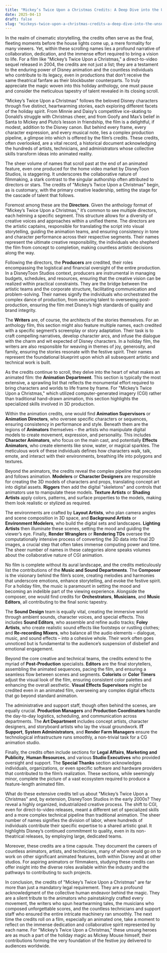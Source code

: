 ```yaml
---
title: "Mickey’s Twice Upon a Christmas Credits: A Deep Dive into the Unsung Heroes of Holiday Magic"
date: 2025-04-13
draft: false
slug: "mickeys-twice-upon-a-christmas-credits-a-deep-dive-into-the-unsung-heroes-of-holiday-magic" 
---
```


In the realm of cinematic storytelling, the credits often serve as the final, fleeting moments before the house lights come up, a mere formality for many viewers. Yet, within these scrolling names lies a profound narrative of collaboration, dedication, and the immense effort required to bring a vision to life. For a film like "Mickey’s Twice Upon a Christmas," a direct-to-video sequel released in 2004, the credits are not just a list; they are a testament to the enduring power of Disney animation and the countless individuals who contribute to its legacy, even in productions that don’t receive the same theatrical fanfare as their blockbuster counterparts. To truly appreciate the magic woven into this holiday anthology, one must pause and consider the meticulous tapestry of talent revealed in its closing scroll.

"Mickey’s Twice Upon a Christmas" follows the beloved Disney characters through five distinct, heartwarming stories, each exploring different facets of the holiday spirit. From Minnie and Daisy’s competitive ice-skating to Donald’s struggle with Christmas cheer, and from Goofy and Max’s belief in Santa to Mickey and Pluto’s lesson in friendship, the film is a delightful, if modest, addition to the Disney canon. But behind every frame, every character expression, and every musical note, lies a complex production pipeline, a glimpse into which is offered by the film’s credits. These credits, often overlooked, are a vital record, a historical document acknowledging the hundreds of artists, technicians, and administrators whose collective skills transform ideas into animated reality.

The sheer volume of names that scroll past at the end of an animated feature, even one produced for the home video market by DisneyToon Studios, is staggering. It underscores the collaborative nature of filmmaking, a stark contrast to the singular authorship often attributed to directors or stars. The credits of "Mickey’s Twice Upon a Christmas" begin, as is customary, with the primary creative leadership, setting the stage for the cascade of talent that follows.

Foremost among these are the **Directors**. Given the anthology format of "Mickey’s Twice Upon a Christmas," it’s common to see multiple directors, each helming a specific segment. This structure allows for a diversity of creative voices and approaches within a unified theme. The directors are the artistic captains, responsible for translating the script into visual storytelling, guiding the animation teams, and ensuring consistency in tone and character performance across their respective segments. Their names represent the ultimate creative responsibility, the individuals who shepherd the film from concept to completion, making countless artistic decisions along the way.

Following the directors, the **Producers** are credited, their roles encompassing the logistical and financial oversight of the entire production. In a DisneyToon Studios context, producers are instrumental in managing budgets, schedules, and resources, ensuring that the creative vision can be realized within practical constraints. They are the bridge between the artistic teams and the corporate structure, facilitating communication and problem-solving. Their names signify the individuals who orchestrated the complex dance of production, from securing talent to overseeing post-production, ensuring the film met Disney’s high standards of quality and brand integrity.

The **Writers** are, of course, the architects of the stories themselves. For an anthology film, this section might also feature multiple names, each credited with a specific segment’s screenplay or story adaptation. Their task is to craft compelling narratives, develop character arcs, and infuse the dialogue with the charm and wit expected of Disney characters. In a holiday film, the writers are also responsible for weaving in themes of joy, generosity, and family, ensuring the stories resonate with the festive spirit. Their names represent the foundational blueprint upon which all subsequent artistic and technical work is built.

As the credits continue to scroll, they delve into the heart of what makes an animated film: the **Animation Department**. This section is typically the most extensive, a sprawling list that reflects the monumental effort required to bring characters and worlds to life frame by frame. For "Mickey’s Twice Upon a Christmas," which utilized computer-generated imagery (CGI) rather than traditional hand-drawn animation, this section highlights the specialized skills involved in 3D production.

Within the animation credits, one would find **Animation Supervisors** or **Animation Directors**, who oversee specific characters or sequences, ensuring consistency in performance and style. Beneath them are the legions of **Animators** themselves – the artists who manipulate digital models to create movement, expression, and personality. This includes **Character Animators**, who focus on the main cast, and potentially **Effects Animators**, who create elements like snow, water, or magical sparkles. The meticulous work of these individuals defines how characters walk, talk, emote, and interact with their environments, breathing life into polygons and textures.

Beyond the animators, the credits reveal the complex pipeline that precedes and follows animation. **Modelers** or **Character Designers** are responsible for creating the 3D models of characters and props, translating concept art into digital assets. **Riggers** then add the digital "skeletons" and controls that animators use to manipulate these models. **Texture Artists** or **Shading Artists** apply colors, patterns, and surface properties to the models, making them look realistic or stylized as required.

The environments are crafted by **Layout Artists**, who plan camera angles and scene composition in 3D space, and **Background Artists** or **Environment Modelers**, who build the digital sets and landscapes. **Lighting Artists** then illuminate these scenes, setting the mood and guiding the viewer’s eye. Finally, **Render Wranglers** or **Rendering TDs** oversee the computationally intensive process of converting the 3D data into final 2D images, a crucial step that often takes immense computing power and time. The sheer number of names in these categories alone speaks volumes about the collaborative nature of CGI animation.

No film is complete without its aural landscape, and the credits meticulously list the contributions of the **Music and Sound Departments**. The **Composer** is the visionary behind the film’s score, creating melodies and harmonies that underscore emotions, enhance storytelling, and evoke the festive spirit. For a holiday film, the music is paramount in setting the mood and becoming an indelible part of the viewing experience. Alongside the composer, one would find credits for **Orchestrators**, **Musicians**, and **Music Editors**, all contributing to the final sonic tapestry.

The **Sound Design** team is equally vital, creating the immersive world through ambient sounds, character voices, and special effects. This includes **Sound Editors**, who assemble and refine audio tracks; **Foley Artists**, who create realistic sound effects like footsteps or rustling clothes; and **Re-recording Mixers**, who balance all the audio elements – dialogue, music, and sound effects – into a cohesive whole. Their work often goes unnoticed but is fundamental to the audience’s suspension of disbelief and emotional engagement.

Beyond the core creative and technical teams, the credits extend to the myriad of **Post-Production** specialists. **Editors** are the final storytellers, assembling the animated sequences, pacing the film, and ensuring a seamless flow between scenes and segments. **Colorists** or **Color Timers** adjust the visual look of the film, ensuring consistent color palettes and enhancing the overall aesthetic. **Visual Effects Supervisors** might be credited even in an animated film, overseeing any complex digital effects that go beyond standard animation.

The administrative and support staff, though often behind the scenes, are equally crucial. **Production Managers** and **Production Coordinators** handle the day-to-day logistics, scheduling, and communication across departments. The **Art Department** includes concept artists, character designers, and storyboard artists who lay the visual groundwork. **IT Support**, **System Administrators**, and **Render Farm Managers** ensure the technological infrastructure runs smoothly, a non-trivial task for a CG animation studio.

Finally, the credits often include sections for **Legal Affairs**, **Marketing and Publicity**, **Human Resources**, and various **Studio Executives** who provided oversight and support. The **Special Thanks** section acknowledges individuals, organizations, or even specific software and hardware providers that contributed to the film’s realization. These sections, while seemingly minor, complete the picture of a vast ecosystem required to produce a feature-length animated film.

What do these extensive credits tell us about "Mickey’s Twice Upon a Christmas" and, by extension, DisneyToon Studios in the early 2000s? They reveal a highly organized, industrialized creative process. The shift to CGI, even for direct-to-video releases, meant a different set of specialized skills and a more complex technical pipeline than traditional animation. The sheer number of names signifies the division of labor, where hundreds of individuals contribute their specific expertise to a shared artistic goal. It highlights Disney’s continued commitment to quality, even in its non-theatrical releases, by employing large, dedicated teams.

Moreover, these credits are a time capsule. They document the careers of countless animators, artists, and technicians, many of whom would go on to work on other significant animated features, both within Disney and at other studios. For aspiring animators or filmmakers, studying these credits can offer insight into the diverse roles available within the industry and the pathways to contributing to such projects.

In conclusion, the credits of "Mickey’s Twice Upon a Christmas" are far more than just a mandatory legal requirement. They are a profound acknowledgment of the collective human endeavor behind the magic. They are a silent tribute to the animators who painstakingly crafted every movement, the writers who spun heartwarming tales, the musicians who composed unforgettable scores, and the countless technicians and support staff who ensured the entire intricate machinery ran smoothly. The next time the credits roll on a film, especially an animated one, take a moment to reflect on the immense dedication and collaborative spirit represented by each name. For "Mickey’s Twice Upon a Christmas," these unsung heroes are as much a part of the holiday magic as Mickey Mouse himself, their contributions forming the very foundation of the festive joy delivered to audiences worldwide.